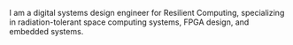I am a digital systems design engineer for Resilient Computing, specializing in radiation-tolerant space computing systems, FPGA design, and embedded systems.

